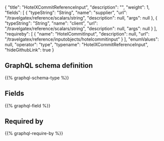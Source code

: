 {
  "title": "HotelXCommitReferenceInput",
  "description": "",
  "weight": 1,
  "fields": [
    {
      "typeString": "String",
      "name": "supplier",
      "url": "/travelgatex/reference/scalars/string",
      "description": null,
      "args": null
    },
    {
      "typeString": "String",
      "name": "client",
      "url": "/travelgatex/reference/scalars/string",
      "description": null,
      "args": null
    }
  ],
  "requireby": [
    {
      "name": "HotelCommitInput",
      "description": null,
      "url": "/travelgatex/reference/inputobjects/hotelcommitinput"
    }
  ],
  "enumValues": null,
  "operator": "type",
  "typename": "HotelXCommitReferenceInput",
  "hideGithubLink": true
}
## GraphQL schema definition

{{% graphql-schema-type %}}

## Fields

{{% graphql-field %}}

## Required by

{{% graphql-require-by %}}
